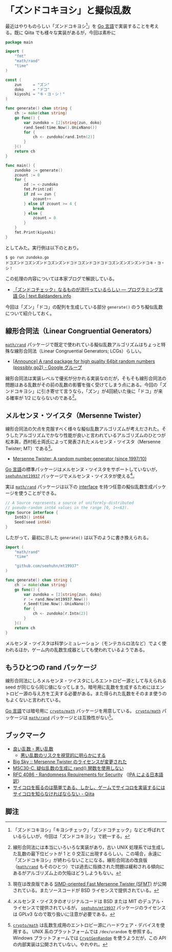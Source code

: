 # 「ズンドコキヨシ」と擬似乱数

最近はやりものらしい「ズンドコキヨシ[^zk]」を [Go 言語]で実装することを考える。既に Qiita でも様々な実装があるが，今回は素朴に

[^zk]: 「ズンドコキヨシ」「キヨシチェック」「ズンドコチェック」などと呼ばれているらしいが，今回は「ズンドコキヨシ」で統一する。

```go:zundoko.go
package main

import (
	"fmt"
	"math/rand"
	"time"
)

const (
	zun     = "ズン"
	doko    = "ドコ"
	kiyoshi = "キ・ヨ・シ！"
)

func generate() chan string {
	ch := make(chan string)
	go func() {
		var zundoko = [2]string{zun, doko}
		rand.Seed(time.Now().UnixNano())
		for {
			ch <- zundoko[rand.Intn(2)]
		}
	}()
	return ch
}

func main() {
	zundoko := generate()
	zcount := 0
	for {
		zd := <-zundoko
		fmt.Print(zd)
		if zd == zun {
			zcount++
		} else if zcount >= 4 {
			break
		} else {
			zcount = 0
		}
	}
	fmt.Print(kiyoshi)
}
```

としてみた。実行例は以下のとおり。

```
$ go run zundoko.go
ドコズンドコズンズンドコズンズンドコドコズンドコドコドコズンズンズンズンドコキ・ヨ・シ！
```

この処理の内容については本家ブログで解説している。

- [「ズンドコチェック」なるものが流行っているらしい — プログラミング言語 Go | text.Baldanders.info](https://text.baldanders.info/golang/zundoko-choir/)

今回は「ズン」「ドコ」の配列を生成している部分 `generate()` のうち擬似乱数について紹介しておく。

## 線形合同法（Linear Congruential Generators）

[`math/rand`] パッケージで既定で使われている擬似乱数アルゴリズムはちょっと特殊な線形合同法（Linear Congruential Generators; LCGs）らしい。

- [[Announce] A rand package for high quality 64bit random numbers (possibly go2) - Google グループ](https://groups.google.com/forum/#!topic/golang-nuts/RZ1G3_cxMcM)

線形合同法は実装レベルで優劣が分かれる実装なのだが，そもそも線形合同法の問題はある乱数がその前の乱数の影響を強く受けてしまう点にある。今回の「ズンドコキヨシ」に引き寄せて言うなら，「ズン」が4回続いた後に「ドコ」が来る確率が 1/2 にならないのである[^ra]。

[^ra]: 線形合同法には本当にいろいろな実装があり，古い UNIX 処理系では生成した乱数の最下位ビットが 1 と 0 交互に出現するらしい。この場合，永遠に「ズンドコキヨシ」が終わらないことになる。線形合同法の改良版（[`math/rand`] もそのひとつ）では過去に指摘された問題は緩和される傾向にあるがアルゴリズム上の欠陥はどうしようもない。

## メルセンヌ・ツイスタ（Mersenne Twister）

線形合同法の欠点を克服すべく様々な擬似乱数アルゴリズムが考えだされた。そうしたアルゴリズムでかなり性能が良いと言われているアルゴリズムのひとつが松本眞，西村拓士両氏によって発表されたメルセンヌ・ツイスタ（Mersenne Twister; MT）である[^mt]。

[^mt]: 現在は改良版である [SIMD-oriented Fast Mersenne Twister (SFMT)](http://www.math.sci.hiroshima-u.ac.jp/~m-mat/MT/SFMT/index-jp.html) が公開されている。またソースコードが BSD ライセンスで提供されている。

- [Mersenne Twister: A random number generator (since 1997/10)](http://www.math.sci.hiroshima-u.ac.jp/~m-mat/MT/mt.html)

[Go 言語]の標準パッケージはメルセンヌ・ツイスタをサポートしていないが， [`seehuhn/mt19937`] パッケージでメルセンヌ・ツイスタが使える[^sm]。

[^sm]: メルセンヌ・ツイスタのオリジナルコードは BSD または MIT のデュアル・ライセンスで提供されているが， [`seehuhn/mt19937`] パッケージのライセンスは GPLv3 なので取り扱いに注意が必要である。

実は [`math/rand`] パッケージは以下の [interface] を持つ任意の擬似乱数生成パッケージを使うことができる。

```go
// A Source represents a source of uniformly-distributed
// pseudo-random int64 values in the range [0, 1<<63).
type Source interface {
	Int63() int64
	Seed(seed int64)
}
```

したがって，最初に示した `generate()` は以下のように書き換えられる。

```go
import (
	"math/rand"
	"time"

	"github.com/seehuhn/mt19937"
)

func generate() chan string {
	ch := make(chan string)
	go func() {
		var zundoko = [2]string{zun, doko}
		r := rand.New(mt19937.New())
		r.Seed(time.Now().UnixNano())
		for {
			ch <- zundoko[r.Intn(2)]
		}
	}()
	return ch
}
```

メルセンヌ・ツイスタは科学シミュレーション（モンテカルロ法など）でよく使われるほか，ゲーム内の乱数生成器としても使われているようである。

## もうひとつの rand パッケージ

線形合同法にしろメルセンヌ・ツイスタにしろエントロピー源として与えられる seed が同じなら同じ値になってしまう。暗号用に乱数を生成するためにはエントロピー源の与え方を工夫する必要がある。また得られた乱数をそのまま使うのもよくないと言われている。

[Go 言語]では暗号用に [`crypto/math`] パッケージを用意している。 [`crypto/math`] パッケージは [`math/rand`] パッケージとは互換性がない[^cr]。

[^cr]: [`crypto/math`] は乱数生成用のエントロピー源にハードウェア・デバイスを使用する。 UNIX 系のプラットフォームでは `/dev/urandom` を参照する。 Windows プラットフォームでは [`CryptGenRandom`](https://msdn.microsoft.com/ja-jp/library/windows/desktop/aa379942(v=vs.85).aspx "CryptGenRandom function (Windows)") を使うようだが，この API の内部実装は公開されていない。やれやれ。

## ブックマーク

- [良い乱数・悪い乱数](http://www001.upp.so-net.ne.jp/isaku/rand.html)
    - [悪い乱数のリスクを視覚的に明らかにする](http://www001.upp.so-net.ne.jp/isaku/rand3.html)
- [Big Sky :: Mersenne Twister のライセンスが変更された](http://mattn.kaoriya.net/software/20130409093112.htm)
- [MSC30-C. 疑似乱数の生成に rand() 関数を使用しない](https://www.jpcert.or.jp/sc-rules/c-msc30-c.html)
- [RFC 4086 - Randomness Requirements for Security](http://tools.ietf.org/html/rfc4086) （[IPA による日本語訳](https://www.ipa.go.jp/security/rfc/RFC4086JA.html)）
- [サイコロを振るのは簡単である、しかし、ゲームでサイコロを実装するにはサイコロを知らなければならない - Qiita](http://qiita.com/isonami/items/1cc278cbf2093d2d6abd)

[Go 言語]: https://golang.org/ "The Go Programming Language"
[`math/rand`]: https://golang.org/pkg/math/rand/ "rand - The Go Programming Language"
[`crypto/math`]: https://golang.org/pkg/crypto/rand/ "rand - The Go Programming Language"
[`seehuhn/mt19937`]: https://github.com/seehuhn/mt19937 "seehuhn/mt19937: An implementation of Takuji Nishimura's and Makoto Matsumoto's Mersenne Twister pseudo random number generator in Go."
[interface]: https://golang.org/doc/effective_go.html#interfaces_and_types "Effective Go - The Go Programming Language"

## 脚注

